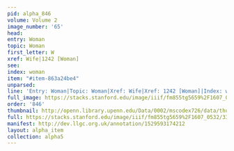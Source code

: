 ```yaml
---
pid: alpha_846
volume: Volume 2
image_number: '65'
head: 
entry: Woman
topic: Woman
first_letter: W
xref: Wife|1242 [Woman]
see: 
index: woman
item: "#item-863a24be4"
unparsed: 
line: 'Entry: Woman|Topic: Woman|Xref: Wife|Xref: 1242 [Woman]|Index: woman|#item-863a24be4'
full_image: https://stacks.stanford.edu/image/iiif/fm855tg5659%2F1607_0532/full/full/0/default.jpg
order: '846'
thumbnail: http://openn.library.upenn.edu/Data/0002/mscodex726/data/thumb/1607_0532_thumb.jpg
full: https://stacks.stanford.edu/image/iiif/fm855tg5659%2F1607_0532/333,3218,3003,786/full/0/default.jpg
manifest: http://dev.llgc.org.uk/annotation/1529593174212
layout: alpha_item
collection: alpha5
---
```


